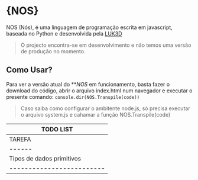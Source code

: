# {NOS}

NOS (Nós), é uma linguagem de programação escrita em javascript, baseada no Python e desenvolvida pela [LUK3D](http://www.luk3d.com)

>O projecto encontra-se em desenvolvimento e não temos uma versão de produção no momento.

## Como Usar?

Para ver a versão atual do ***NOS* em funcionamento, basta fazer o download do código, abrir o arquivo index.html num navegador e executar o presente comando:
`
console.dir(NOS.Transpile(code))
`
>Caso saiba como configurar o ambitente node.js, só precisa executar o arquivo system.js e cahamar a função NOS.Transpile(code)

|TODO LIST|
|---------|
|TAREFA| DESCROÇÃO| SATUS |
|------|----------|-------|
|Tipos de dados primitivos| Suportar a declaração de variáveis do tipo primitivo | Concluido |
|-------------------------|------------------------------------------------------|-----------|